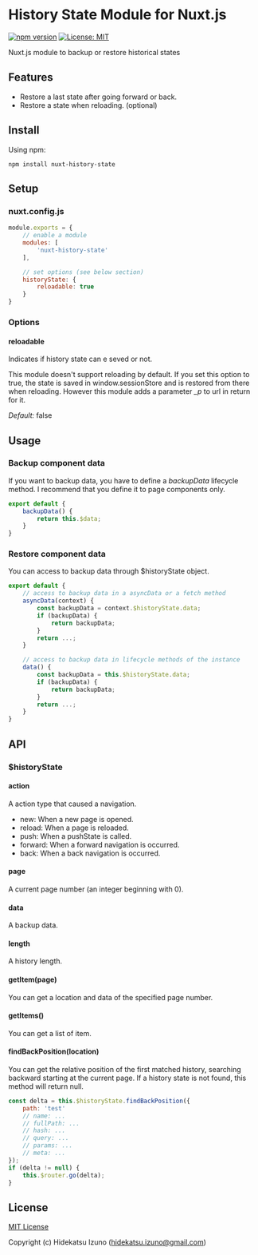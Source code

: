# History State Module for Nuxt.js 

[![npm version](https://badge.fury.io/js/nuxt-history-state.svg)](https://badge.fury.io/js/nuxt-history-state)
[![License: MIT](https://img.shields.io/badge/License-MIT-blue.svg)](LICENSE)

Nuxt.js module to backup or restore historical states

## Features

- Restore a last state after going forward or back.
- Restore a state when reloading. (optional)

## Install

Using npm:

```
npm install nuxt-history-state
```

## Setup

### nuxt.config.js

```javascript
module.exports = {
    // enable a module
    modules: [
        'nuxt-history-state'
    ],

    // set options (see below section)
    historyState: {
        reloadable: true
    }
}
```

### Options

#### reloadable

Indicates if history state can e seved or not.

This module doesn't support reloading by default. If you set this option to true, 
the state is saved in window.sessionStore and is restored from there when reloading. 
However this module adds a parameter *_p* to url in return for it.

*Default:* false

## Usage

### Backup component data

If you want to backup data, you have to define a *backupData* lifecycle method.
I recommend that you define it to page components only.

```javascript
export default {
    backupData() {
        return this.$data;
    }
}
```

### Restore component data

You can access to backup data through $historyState object.

```javascript
export default {
    // access to backup data in a asyncData or a fetch method
    asyncData(context) {
        const backupData = context.$historyState.data;
        if (backupData) {
            return backupData;
        }
        return ...;
    }

    // access to backup data in lifecycle methods of the instance
    data() {
        const backupData = this.$historyState.data;
        if (backupData) {
            return backupData;
        }
        return ...;
    }
}
```

## API

### $historyState

#### action

A action type that caused a navigation.

- new: When a new page is opened.
- reload: When a page is reloaded.
- push: When a pushState is called.
- forward: When a forward navigation is occurred.
- back: When a back navigation is occurred.

#### page

A current page number (an integer beginning with 0).

#### data

A backup data.

#### length

A history length.

#### getItem(page)

You can get a location and data of the specified page number.

#### getItems()

You can get a list of item.

#### findBackPosition(location)

You can get the relative position of the first matched history, 
searching backward starting at the current page.
If a history state is not found, this method will return null.

```javascript
const delta = this.$historyState.findBackPosition({
    path: 'test'
    // name: ...
    // fullPath: ...
    // hash: ...
    // query: ...
    // params: ...
    // meta: ...
});
if (delta != null) {
    this.$router.go(delta);
}
```

## License

[MIT License](./LICENSE)

Copyright (c) Hidekatsu Izuno (hidekatsu.izuno@gmail.com)
